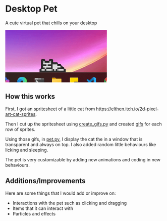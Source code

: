 # Desktop Pet

A cute virtual pet that chills on your desktop

![demo](demo.gif)

## How this works

First, I got an [spritesheet](cat_spritesheet.png) of a little cat from https://elthen.itch.io/2d-pixel-art-cat-sprites.

Then I cut up the spritesheet using [create_gifs.py](create_gifs.py) and created [gifs](cat_gifs/) for each row of sprites.

Using those gifs, in [pet.py](pet.py), I display the cat the in a window that is transparent and always on top. I also added random little behaviours like licking and sleeping.

The pet is very customizable by adding new animations and coding in new behaviours.

## Additions/Improvements

Here are some things that I would add or improve on:
- Interactions with the pet such as clicking and dragging
- Items that it can interact with
- Particles and effects